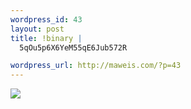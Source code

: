 ```yaml
--- 
wordpress_id: 43
layout: post
title: !binary |
  5qOu5p6X6YeM55qE6Jub572R

wordpress_url: http://maweis.com/?p=43
---
```

<img src="http://maweis.com/m/IMG1335.jpg" />
